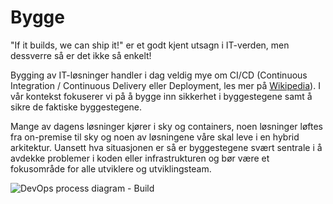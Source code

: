 # Bygge

<div className="row category-into">
    <div className="column">
        <p>
            "If it builds, we can ship it!" er et godt kjent utsagn i IT-verden, men dessverre så er det ikke så enkelt!
        </p>
        <p>
            Bygging av IT-løsninger handler i dag veldig mye om CI/CD (Continuous Integration / Continuous Delivery eller Deployment, les mer på  
            <a href="https://en.wikipedia.org/wiki/CI/CD"> Wikipedia</a>). I vår kontekst fokuserer vi på å bygge inn sikkerhet i byggestegene samt å sikre de faktiske byggestegene. 
        </p>
        <p>
            Mange av dagens løsninger kjører i sky og containers, noen løsninger løftes fra on-premise til sky og noen av løsningene våre skal leve i en hybrid arkitektur. Uansett hva situasjonen er så er byggestegene svært sentrale i å avdekke problemer i koden eller infrastrukturen og bør være et fokusområde for alle utviklere og utviklingsteam.
        </p>
    </div>
    <div className="column">
        <img alt="DevOps process diagram - Build" src="/img/devops_build.svg"/>
    </div>
</div>

